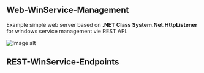 ## Web-WinService-Management

Example simple web server based on **.NET Class System.Net.HttpListener** for windows service management vie REST API.

![Image alt](https://github.com/Lifailon/Web-WinServiceMan/blob/rsa/Web-WinService-Management.jpg)

## REST-WinService-Endpoints
